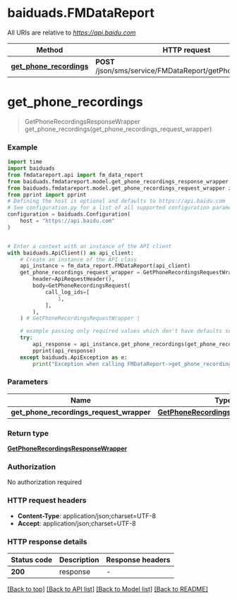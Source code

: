 # baiduads.FMDataReport

All URIs are relative to *https://api.baidu.com*

Method | HTTP request | Description
------------- | ------------- | -------------
[**get_phone_recordings**](FMDataReport.md#get_phone_recordings) | **POST** /json/sms/service/FMDataReport/getPhoneRecordings | 


# **get_phone_recordings**
> GetPhoneRecordingsResponseWrapper get_phone_recordings(get_phone_recordings_request_wrapper)



### Example


```python
import time
import baiduads
from fmdatareport.api import fm_data_report
from baiduads.fmdatareport.model.get_phone_recordings_response_wrapper import GetPhoneRecordingsResponseWrapper
from baiduads.fmdatareport.model.get_phone_recordings_request_wrapper import GetPhoneRecordingsRequestWrapper
from pprint import pprint
# Defining the host is optional and defaults to https://api.baidu.com
# See configuration.py for a list of all supported configuration parameters.
configuration = baiduads.Configuration(
    host = "https://api.baidu.com"
)


# Enter a context with an instance of the API client
with baiduads.ApiClient() as api_client:
    # Create an instance of the API class
    api_instance = fm_data_report.FMDataReport(api_client)
    get_phone_recordings_request_wrapper = GetPhoneRecordingsRequestWrapper(
        header=ApiRequestHeader(),
        body=GetPhoneRecordingsRequest(
            call_log_ids=[
                1,
            ],
        ),
    ) # GetPhoneRecordingsRequestWrapper | 

    # example passing only required values which don't have defaults set
    try:
        api_response = api_instance.get_phone_recordings(get_phone_recordings_request_wrapper)
        pprint(api_response)
    except baiduads.ApiException as e:
        print("Exception when calling FMDataReport->get_phone_recordings: %s\n" % e)
```


### Parameters

Name | Type | Description  | Notes
------------- | ------------- | ------------- | -------------
 **get_phone_recordings_request_wrapper** | [**GetPhoneRecordingsRequestWrapper**](GetPhoneRecordingsRequestWrapper.md)|  |

### Return type

[**GetPhoneRecordingsResponseWrapper**](GetPhoneRecordingsResponseWrapper.md)

### Authorization

No authorization required

### HTTP request headers

 - **Content-Type**: application/json;charset=UTF-8
 - **Accept**: application/json;charset=UTF-8


### HTTP response details

| Status code | Description | Response headers |
|-------------|-------------|------------------|
**200** | response |  -  |

[[Back to top]](#) [[Back to API list]](../README.md#documentation-for-api-endpoints) [[Back to Model list]](../README.md#documentation-for-models) [[Back to README]](../README.md)

